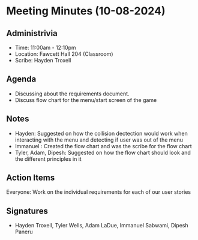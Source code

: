 # Meeting Minutes (10-08-2024)

## Administrivia
* Time: 11:00am - 12:10pm
* Location: Fawcett Hall 204 (Classroom)
* Scribe: Hayden Troxell

## Agenda
* Discussing about the requirements document.
* Discuss flow chart for the menu/start screen of the game

## Notes
* Hayden: Suggested on how the collision dectection would work when interacting with the menu and detecting if user was out of the menu
* Immanuel : Created the flow chart and was the scribe for the flow chart
* Tyler, Adam, Dipesh: Suggested on how the flow chart should look and the different principles in it
  

## Action Items
Everyone: Work on the individual requirements for each of our user stories


## Signatures
* Hayden Troxell, Tyler Wells, Adam LaDue, Immanuel Sabwami, Dipesh Paneru


